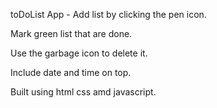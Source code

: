 toDoList App -
Add list by clicking the pen icon.

Mark green list that are done.

Use the garbage icon to delete it.

Include date and time on top.

Built using html css amd javascript.
